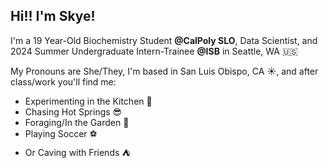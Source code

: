 ## Hi!! I'm Skye!

I'm a 19 Year-Old Biochemistry Student **@CalPoly SLO**, Data Scientist, and 2024 Summer Undergraduate Intern-Trainee **@ISB** in Seattle, WA :us:

My Pronouns are She/They, I'm based in San Luis Obispo, CA :sunny:, and after class/work you'll find me:
* Experimenting in the Kitchen :honey_pot:
* Chasing Hot Springs :sunglasses:
* Foraging/In the Garden :mushroom:
* Playing Soccer :soccer:
* Or Caving with Friends :tent:
